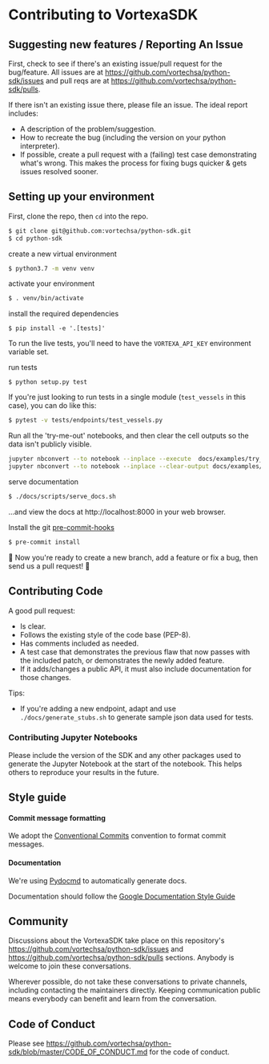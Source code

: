 # Contributing to VortexaSDK


## Suggesting new features / Reporting An Issue

First, check to see if there's an existing issue/pull request for the
bug/feature. All issues are at https://github.com/vortechsa/python-sdk/issues and pull reqs are at
https://github.com/vortechsa/python-sdk/pulls.

If there isn't an existing issue there, please file an issue. The
ideal report includes:

-  A description of the problem/suggestion.
-  How to recreate the bug (including the version on your python interpreter).
-  If possible, create a pull request with a (failing) test case
   demonstrating what's wrong. This makes the process for fixing bugs
   quicker & gets issues resolved sooner.

## Setting up your environment

First, clone the repo, then `cd` into the repo.

```bash
$ git clone git@github.com:vortechsa/python-sdk.git
$ cd python-sdk
```

create a new virtual environment
```bash
$ python3.7 -m venv venv
```

activate your environment
```bash
$ . venv/bin/activate
```

install the required dependencies
```
$ pip install -e '.[tests]'
```

To run the live tests, you'll need to have the `VORTEXA_API_KEY` environment variable set.

run tests
```
$ python setup.py test
```

If you're just looking to run tests in a single module (`test_vessels` in this case), you can do like this:

```bash
$ pytest -v tests/endpoints/test_vessels.py 
```

Run all the 'try-me-out' notebooks, and then clear the cell outputs so the data isn't publicly visible.
```bash
jupyter nbconvert --to notebook --inplace --execute  docs/examples/try_me_out/*.ipynb 
jupyter nbconvert --to notebook --inplace --clear-output docs/examples/try_me_out/*.ipynb 
```

serve documentation
```bash
$ ./docs/scripts/serve_docs.sh
```
…and view the docs at http://localhost:8000 in your web browser.

Install the git [pre-commit-hooks](https://pre-commit.com/#3-install-the-git-hook-scripts)
```bash
$ pre-commit install
```


:tada: Now you're ready to create a new branch, add a feature or fix a bug, then send us a pull request! :tada:

## Contributing Code

A good pull request:
-  Is clear.
-  Follows the existing style of the code base (PEP-8).
-  Has comments included as needed.
-  A test case that demonstrates the previous flaw that now passes with
   the included patch, or demonstrates the newly added feature.
-  If it adds/changes a public API, it must also include documentation
   for those changes.

Tips:
- If you're adding a new endpoint, adapt and use `./docs/generate_stubs.sh` to generate sample json data used for tests.

### Contributing Jupyter Notebooks

Please include the version of the SDK and any other packages used to generate the Jupyter Notebook at the start of the notebook. This helps others to reproduce your results in the future.

## Style guide

#### Commit message formatting
We adopt the [Conventional Commits](https://www.conventionalcommits.org) convention to format commit messages.


#### Documentation
We're using [Pydocmd](https://github.com/NiklasRosenstein/pydoc-markdown)
to automatically generate docs.

Documentation should follow the [Google Documentation Style Guide](https://developers.google.com/style/api-reference-comments)


## Community

Discussions about the VortexaSDK take place on this repository's https://github.com/vortechsa/python-sdk/issues and https://github.com/vortechsa/python-sdk/pulls sections. Anybody is welcome to join these conversations.

Wherever possible, do not take these conversations to private channels, including contacting the maintainers directly. Keeping communication public means everybody can benefit and learn from the conversation.

## Code of Conduct

Please see https://github.com/vortechsa/python-sdk/blob/master/CODE_OF_CONDUCT.md for the code of conduct.
